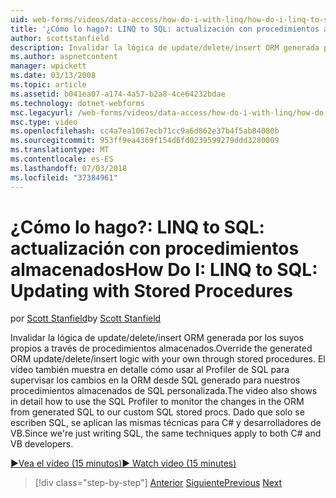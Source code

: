 ```yaml
---
uid: web-forms/videos/data-access/how-do-i-with-linq/how-do-i-linq-to-sql-updating-with-stored-procedures
title: '¿Cómo lo hago?: LINQ to SQL: actualización con procedimientos almacenados | Microsoft Docs'
author: scottstanfield
description: Invalidar la lógica de update/delete/insert ORM generada por los suyos propios a través de procedimientos almacenados. El vídeo también muestra en detalle cómo usar al Profiler SQL a...
ms.author: aspnetcontent
manager: wpickett
ms.date: 03/13/2008
ms.topic: article
ms.assetid: b041ea07-a174-4a57-b2a8-4ce64232bdae
ms.technology: dotnet-webforms
msc.legacyurl: /web-forms/videos/data-access/how-do-i-with-linq/how-do-i-linq-to-sql-updating-with-stored-procedures
msc.type: video
ms.openlocfilehash: cc4a7ea1067ecb71cc9a6d862e37b4f5ab84080b
ms.sourcegitcommit: 953ff9ea4369f154d6fd0239599279ddd3280009
ms.translationtype: MT
ms.contentlocale: es-ES
ms.lasthandoff: 07/03/2018
ms.locfileid: "37384961"
---
```

<a name="how-do-i-linq-to-sql-updating-with-stored-procedures"></a><span data-ttu-id="c5d8b-104">¿Cómo lo hago?: LINQ to SQL: actualización con procedimientos almacenados</span><span class="sxs-lookup"><span data-stu-id="c5d8b-104">How Do I: LINQ to SQL: Updating with Stored Procedures</span></span>
====================
<span data-ttu-id="c5d8b-105">por [Scott Stanfield](https://github.com/scottstanfield)</span><span class="sxs-lookup"><span data-stu-id="c5d8b-105">by [Scott Stanfield](https://github.com/scottstanfield)</span></span>

<span data-ttu-id="c5d8b-106">Invalidar la lógica de update/delete/insert ORM generada por los suyos propios a través de procedimientos almacenados.</span><span class="sxs-lookup"><span data-stu-id="c5d8b-106">Override the generated ORM update/delete/insert logic with your own through stored procedures.</span></span> <span data-ttu-id="c5d8b-107">El vídeo también muestra en detalle cómo usar al Profiler de SQL para supervisar los cambios en la ORM desde SQL generado para nuestros procedimientos almacenados de SQL personalizada.</span><span class="sxs-lookup"><span data-stu-id="c5d8b-107">The video also shows in detail how to use the SQL Profiler to monitor the changes in the ORM from generated SQL to our custom SQL stored procs.</span></span> <span data-ttu-id="c5d8b-108">Dado que solo se escriben SQL, se aplican las mismas técnicas para C# y desarrolladores de VB.</span><span class="sxs-lookup"><span data-stu-id="c5d8b-108">Since we're just writing SQL, the same techniques apply to both C# and VB developers.</span></span>

[<span data-ttu-id="c5d8b-109">&#9654;Vea el vídeo (15 minutos)</span><span class="sxs-lookup"><span data-stu-id="c5d8b-109">&#9654; Watch video (15 minutes)</span></span>](https://channel9.msdn.com/Blogs/ASP-NET-Site-Videos/how-do-i-linq-to-sql-updating-with-stored-procedures)

> [!div class="step-by-step"]
> <span data-ttu-id="c5d8b-110">[Anterior](how-do-i-linq-to-sql-using-stored-procedures.md)
> [Siguiente](how-do-i-linq-to-sql-executing-arbitrary-sql.md)</span><span class="sxs-lookup"><span data-stu-id="c5d8b-110">[Previous](how-do-i-linq-to-sql-using-stored-procedures.md)
[Next](how-do-i-linq-to-sql-executing-arbitrary-sql.md)</span></span>

